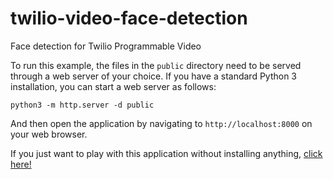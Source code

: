 # twilio-video-face-detection
Face detection for Twilio Programmable Video

To run this example, the files in the `public` directory need to be served
through a web server of your choice. If you have a standard Python 3
installation, you can start a web server as follows:

    python3 -m http.server -d public

And then open the application by navigating to `http://localhost:8000` on your
web browser.

If you just want to play with this application without installing anything,
[click here!](https://miguelgrinberg.github.io/twilio-video-face-detection/public/)
